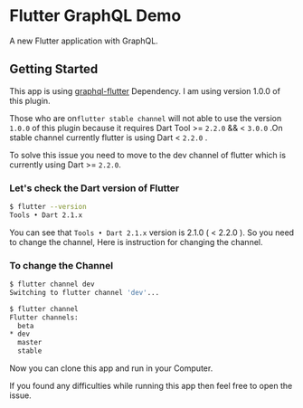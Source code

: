 # Flutter GraphQL Demo

A new Flutter application with GraphQL.

## Getting Started

This app is using [graphql-flutter](https://github.com/zino-app/graphql-flutter#readme) Dependency. I am using version 1.0.0 of this plugin.

Those who are on`flutter stable channel` will not able to use the version `1.0.0` of this plugin because it requires Dart Tool >= `2.2.0` && < `3.0.0` .On stable channel currently flutter is using Dart < `2.2.0` .

To solve this issue you need to move to the dev channel of flutter which is currently using Dart >= `2.2.0`.

### Let's check the Dart version of Flutter

```sh
$ flutter --version
Tools • Dart 2.1.x
```

You can see that `Tools • Dart 2.1.x` version is 2.1.0 ( < 2.2.0 ). So you need to change the channel, Here is instruction for changing the channel.

### To change the Channel

```sh
$ flutter channel dev
Switching to flutter channel 'dev'...

$ flutter channel
Flutter channels:
  beta
* dev
  master
  stable
```

Now you can clone this app and run in your Computer.

If you found any difficulties while running this app then feel free to open the issue.

